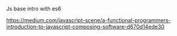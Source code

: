 Js base intro with es6

https://medium.com/javascript-scene/a-functional-programmers-introduction-to-javascript-composing-software-d670d14ede30
